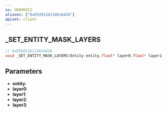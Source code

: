 ```yaml
---
ns: GRAPHICS
aliases: ["0xE92012611461A42A"]
apiset: client
---
```

## _SET_ENTITY_MASK_LAYERS

```c
// 0xE92012611461A42A
void _SET_ENTITY_MASK_LAYERS(Entity entity,float* layer0,float* layer1,float* layer2,float* layer3);
```


## Parameters
* **entity**:
* **layer0**:
* **layer1**:
* **layer2**:
* **layer3**:



